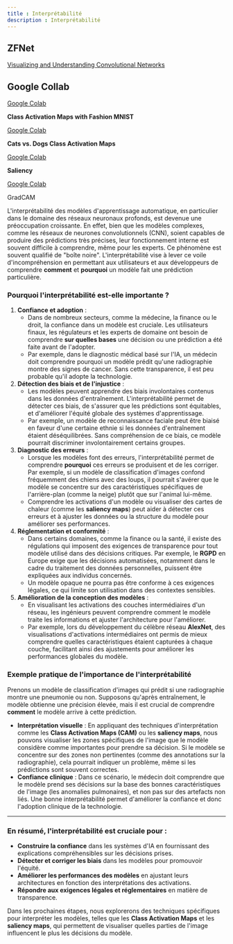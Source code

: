 ```yaml
---
title : Interprétabilité
description : Interprétabilité
---
```



## ZFNet

[Visualizing and Understanding Convolutional Networks](https://arxiv.org/abs/1311.2901)

## Google Collab

[Google Colab](https://colab.research.google.com/github/https-deeplearning-ai/tensorflow-3-public/blob/main/Course%203%20-%20Advance%20Computer%20Vision/W4/ungraded_labs/C3_W4_Lab_1_FashionMNIST-CAM.ipynb)

**Class Activation Maps with Fashion MNIST**

[Google Colab](https://colab.research.google.com/github/https-deeplearning-ai/tensorflow-3-public/blob/main/Course%203%20-%20Advance%20Computer%20Vision/W4/ungraded_labs/C3_W4_Lab_2_CatsDogs-CAM.ipynb)

**Cats vs. Dogs Class Activation Maps**

[Google Colab](https://colab.research.google.com/github/https-deeplearning-ai/tensorflow-3-public/blob/main/Course%203%20-%20Advance%20Computer%20Vision/W4/ungraded_labs/C3_W4_Lab_3_Saliency.ipynb)

**Saliency**

[Google Colab](https://colab.research.google.com/github/https-deeplearning-ai/tensorflow-3-public/blob/main/Course%203%20-%20Advance%20Computer%20Vision/W4/ungraded_labs/C3_W4_Lab_4_GradCam.ipynb)

GradCAM

L'interprétabilité des modèles d'apprentissage automatique, en particulier dans le domaine des réseaux neuronaux profonds, est devenue une préoccupation croissante. En effet, bien que les modèles complexes, comme les réseaux de neurones convolutionnels (CNN), soient capables de produire des prédictions très précises, leur fonctionnement interne est souvent difficile à comprendre, même pour les experts. Ce phénomène est souvent qualifié de "boîte noire". L'interprétabilité vise à lever ce voile d'incompréhension en permettant aux utilisateurs et aux développeurs de comprendre **comment** et **pourquoi** un modèle fait une prédiction particulière.

### Pourquoi l'interprétabilité est-elle importante ?

1. **Confiance et adoption** :
    - Dans de nombreux secteurs, comme la médecine, la finance ou le droit, la confiance dans un modèle est cruciale. Les utilisateurs finaux, les régulateurs et les experts de domaine ont besoin de comprendre **sur quelles bases** une décision ou une prédiction a été faite avant de l'adopter.
    - Par exemple, dans le diagnostic médical basé sur l'IA, un médecin doit comprendre pourquoi un modèle prédit qu'une radiographie montre des signes de cancer. Sans cette transparence, il est peu probable qu'il adopte la technologie.
2. **Détection des biais et de l'injustice** :
    - Les modèles peuvent apprendre des biais involontaires contenus dans les données d'entraînement. L'interprétabilité permet de détecter ces biais, de s'assurer que les prédictions sont équitables, et d'améliorer l'équité globale des systèmes d'apprentissage.
    - Par exemple, un modèle de reconnaissance faciale peut être biaisé en faveur d'une certaine ethnie si les données d'entraînement étaient déséquilibrées. Sans compréhension de ce biais, ce modèle pourrait discriminer involontairement certains groupes.
3. **Diagnostic des erreurs** :
    - Lorsque les modèles font des erreurs, l'interprétabilité permet de comprendre **pourquoi** ces erreurs se produisent et de les corriger. Par exemple, si un modèle de classification d'images confond fréquemment des chiens avec des loups, il pourrait s'avérer que le modèle se concentre sur des caractéristiques spécifiques de l'arrière-plan (comme la neige) plutôt que sur l'animal lui-même.
    - Comprendre les activations d'un modèle ou visualiser des cartes de chaleur (comme les **saliency maps**) peut aider à détecter ces erreurs et à ajuster les données ou la structure du modèle pour améliorer ses performances.
4. **Réglementation et conformité** :
    - Dans certains domaines, comme la finance ou la santé, il existe des régulations qui imposent des exigences de transparence pour tout modèle utilisé dans des décisions critiques. Par exemple, le **RGPD** en Europe exige que les décisions automatisées, notamment dans le cadre du traitement des données personnelles, puissent être expliquées aux individus concernés.
    - Un modèle opaque ne pourra pas être conforme à ces exigences légales, ce qui limite son utilisation dans des contextes sensibles.
5. **Amélioration de la conception des modèles** :
    - En visualisant les activations des couches intermédiaires d'un réseau, les ingénieurs peuvent comprendre comment le modèle traite les informations et ajuster l'architecture pour l'améliorer.
    - Par exemple, lors du développement du célèbre réseau **AlexNet**, des visualisations d'activations intermédiaires ont permis de mieux comprendre quelles caractéristiques étaient capturées à chaque couche, facilitant ainsi des ajustements pour améliorer les performances globales du modèle.

### Exemple pratique de l'importance de l'interprétabilité

Prenons un modèle de classification d'images qui prédit si une radiographie montre une pneumonie ou non. Supposons qu'après entraînement, le modèle obtienne une précision élevée, mais il est crucial de comprendre **comment** le modèle arrive à cette prédiction.

- **Interprétation visuelle** : En appliquant des techniques d'interprétation comme les **Class Activation Maps (CAM)** ou les **saliency maps**, nous pouvons visualiser les zones spécifiques de l'image que le modèle considère comme importantes pour prendre sa décision. Si le modèle se concentre sur des zones non pertinentes (comme des annotations sur la radiographie), cela pourrait indiquer un problème, même si les prédictions sont souvent correctes.
- **Confiance clinique** : Dans ce scénario, le médecin doit comprendre que le modèle prend ses décisions sur la base des bonnes caractéristiques de l'image (les anomalies pulmonaires), et non pas sur des artefacts non liés. Une bonne interprétabilité permet d'améliorer la confiance et donc l'adoption clinique de la technologie.

---

### En résumé, l'interprétabilité est cruciale pour :

- **Construire la confiance** dans les systèmes d'IA en fournissant des explications compréhensibles sur les décisions prises.
- **Détecter et corriger les biais** dans les modèles pour promouvoir l'équité.
- **Améliorer les performances des modèles** en ajustant leurs architectures en fonction des interprétations des activations.
- **Répondre aux exigences légales et réglementaires** en matière de transparence.

Dans les prochaines étapes, nous explorerons des techniques spécifiques pour interpréter les modèles, telles que les **Class Activation Maps** et les **saliency maps**, qui permettent de visualiser quelles parties de l'image influencent le plus les décisions du modèle.